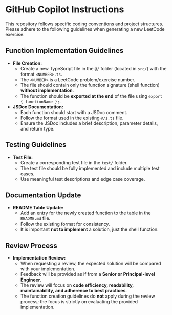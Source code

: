 # GitHub Copilot Instructions

This repository follows specific coding conventions and project structures. Please adhere to the following guidelines when generating a new LeetCode exercise.

## Function Implementation Guidelines

- **File Creation:**
  - Create a new TypeScript file in the `@/` folder (located in `src/`) with the format `<NUMBER>.ts`.
  - The `<NUMBER>` is a LeetCode problem/exercise number.
  - The file should contain only the function signature (shell function) **without implementation**.
  - The function should be **exported at the end** of the file using `export { functionName };`.
- **JSDoc Documentation:**
  - Each function should start with a JSDoc comment.
  - Follow the format used in the existing `@/1.ts` file.
  - Ensure the JSDoc includes a brief description, parameter details, and return type.

## Testing Guidelines

- **Test File:**
  - Create a corresponding test file in the `test/` folder.
  - The test file should be fully implemented and include multiple test cases.
  - Use meaningful test descriptions and edge case coverage.

## Documentation Update

- **README Table Update:**
  - Add an entry for the newly created function to the table in the `README.md` file.
  - Follow the existing format for consistency.
  - It is important **not to implement** a solution, just the shell function.

## Review Process

- **Implementation Review:**
  - When requesting a review, the expected solution will be compared with your implementation.
  - Feedback will be provided as if from a **Senior or Principal-level Engineer**.
  - The review will focus on **code efficiency, readability, maintainability, and adherence to best practices**.
  - The function creation guidelines do **not** apply during the review process; the focus is strictly on evaluating the provided implementation.
